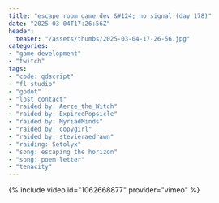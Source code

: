 ```yaml
---
title: "escape room game dev &#124; no signal (day 178)"
date: "2025-03-04T17:26:56Z"
header:
  teaser: "/assets/thumbs/2025-03-04-17-26-56.jpg"
categories:
- "game development"
- "twitch"
tags:
- "code: gdscript"
- "fl studio"
- "godot"
- "lost contact"
- "raided by: Aerze_the_Witch"
- "raided by: ExpiredPopsicle"
- "raided by: MyriadMinds"
- "raided by: copygirl"
- "raided by: stevieraedrawn"
- "raiding: Setolyx"
- "song: escaping the horizon"
- "song: poem letter"
- "tenacity"
---
```

{% include video id="1062668877" provider="vimeo" %}
